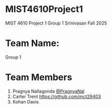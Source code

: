 # MIST4610Project1
MIST 4610 Project 1 Group 1 Srinivasan Fall 2025

# Team Name:
Group 1 

# Team Members
1. Pragnya Nallagonda [@PragnyaNal](https://github.com/PragnyaNal)
2. Carter Trent https://github.com/mct29403
3. Kohan Davis
